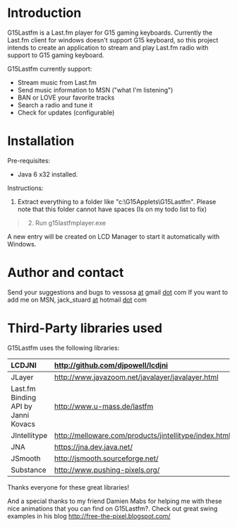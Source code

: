 # Introduction #

G15Lastfm is a Last.fm player for G15 gaming keyboards.
Currently the Last.fm client for windows doesn't support G15 keyboard, so this project intends to create an application to stream and play Last.fm radio with support to G15 gaming keyboard.

G15Lastfm currently support:
  * Stream music from Last.fm
  * Send music information to MSN ("what I'm listening")
  * BAN or LOVE your favorite tracks
  * Search a radio and tune it
  * Check for updates (configurable)

# Installation #

Pre-requisites:
  * Java 6 x32 installed.

Instructions:
  1. Extract everything to a folder like "c:\G15Applets\G15Lastfm". Please note that this folder cannot have spaces (Is on my todo list to fix)
> 2. Run g15lastfmplayer.exe

A new entry will be created on LCD Manager to start it automatically with Windows.

# Author and contact #
Send your suggestions and bugs to vessosa [at](at.md) gmail [dot](dot.md) com
If you want to add me on MSN, jack\_stuard [at](at.md) hotmail [dot](dot.md) com


# Third-Party libraries used #
G15Lastfm uses the following libraries:


| LCDJNI | http://github.com/djpowell/lcdjni |
|:-------|:----------------------------------|
| JLayer | http://www.javazoom.net/javalayer/javalayer.html |
| Last.fm Binding API by Janni Kovacs | http://www.u-mass.de/lastfm |
| JIntellitype | http://melloware.com/products/jintellitype/index.html |
| JNA | https://jna.dev.java.net/ |
| JSmooth | http://jsmooth.sourceforge.net/ |
| Substance | http://www.pushing-pixels.org/ |



Thanks everyone for these great libraries!

And a special thanks to my friend Damien Mabs for helping me with these nice animations that you can find on G15Lastfm?. Check out great swing examples in his blog http://free-the-pixel.blogspot.com/